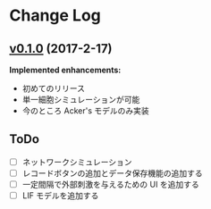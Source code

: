 # Change Log

## [v0.1.0](https://github.com/matsu490/RealtimeSimulation/tree/v0.1.0) (2017-2-17)
**Implemented enhancements:**
- 初めてのリリース
- 単一細胞シミュレーションが可能
- 今のところ Acker's モデルのみ実装

## ToDo
- [ ] ネットワークシミュレーション
- [ ] レコードボタンの追加とデータ保存機能の追加する
- [ ] 一定間隔で外部刺激を与えるための UI を追加する
- [ ] LIF モデルを追加する

